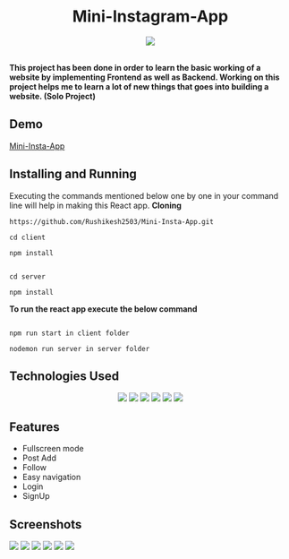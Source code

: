 <h1 align="center">Mini-Instagram-App</h1>
<div align="center">
<img align="center" src="https://www.businessleague.in/wp-content/uploads/2018/11/13201883_300x300.jpg">  
</div> 
</br>

**This project has been done in  order to learn the basic working of a website by implementing Frontend as well as Backend. Working on this project helps me to learn a lot of new things that goes into building a website. (Solo Project)**

## Demo 
<a href="https://miniinstaapp-rushikesh2503.vercel.app/">Mini-Insta-App</a>


## Installing and Running

Executing the commands mentioned below one by one in your command line will help in making this React app.
**Cloning**

```
https://github.com/Rushikesh2503/Mini-Insta-App.git

cd client

npm install


cd server 

npm install

```

**To run the react app execute the below command**

```

npm run start in client folder

nodemon run server in server folder

```

## Technologies Used

<div align="center">
  <img src="https://img.shields.io/badge/JS-Javascript-yellow"/>
  
<img src="https://img.shields.io/badge/MD-Mongodb-brightgreen"/>
<img src="https://img.shields.io/badge/ex-Express-blueviolet"/>
  <img src="https://img.shields.io/badge/R-React-blue"/>
<img src="https://img.shields.io/badge/NJ-Node-green"/>
  <img src="https://img.shields.io/badge/M-MATERIALIZECSS-pink"/>
<!--    
  <img src="https://img.shields.io/badge/R-REDUX-purple"/> -->
</div>

## Features

- Fullscreen mode
- Post Add
- Follow
- Easy navigation
- Login 
- SignUp


## Screenshots

<img src="https://i.ibb.co/8zn92FP/loginpage.png">
<img src="https://i.ibb.co/Nr4gqsq/signup.png">
<img src="https://i.ibb.co/HGjB72z/follng.png">
<img src="https://i.ibb.co/d0NkdZW/serpg.png" >
<img src="https://i.ibb.co/zRwkrfJ/profile.png">
<img src="https://i.ibb.co/5s66kJh/following.png">
